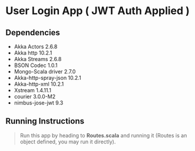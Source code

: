 # User Login App ( JWT Auth Applied )

## Dependencies
- Akka Actors 2.6.8
- Akka http 10.2.1
- Akka Streams 2.6.8
- BSON Codec 1.0.1
- Mongo-Scala driver 2.7.0
- Akka-http-spray-json 10.2.1
- Akka-http-xml 10.2.1
- Xstream 1.4.11.1
- courier 3.0.0-M2
- nimbus-jose-jwt 9.3

## Running Instructions

> Run this app by heading to __Routes.scala__ and running it (Routes is an object defined, you may run it directly).
